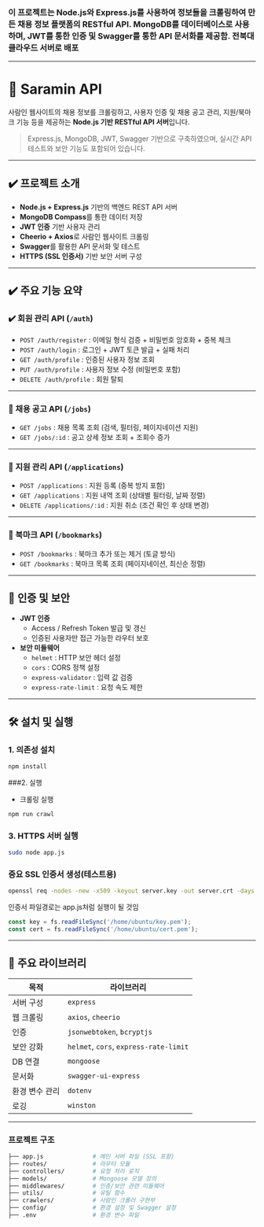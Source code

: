 ### 이 프로젝트는 Node.js와 Express.js를 사용하여 정보들을 크롤링하여 만든 채용 정보 플랫폼의 RESTful API. MongoDB를 데이터베이스로 사용하며, JWT를 통한 인증 및 Swagger를 통한 API 문서화를 제공함. 전북대 클라우드 서버로 배포 

---

# 📄 Saramin API

사람인 웹사이트의 채용 정보를 크롤링하고, 사용자 인증 및 채용 공고 관리, 지원/북마크 기능 등을 제공하는 **Node.js 기반 RESTful API 서버**입니다.

> Express.js, MongoDB, JWT, Swagger 기반으로 구축하였으며, 실시간 API 테스트와 보안 기능도 포함되어 있습니다.

---

## ✔️ 프로젝트 소개

- **Node.js + Express.js** 기반의 백엔드 REST API 서버
- **MongoDB Compass**를 통한 데이터 저장
- **JWT 인증** 기반 사용자 관리
- **Cheerio + Axios**로 사람인 웹사이트 크롤링
- **Swagger**를 활용한 API 문서화 및 테스트
- **HTTPS (SSL 인증서)** 기반 보안 서버 구성

---

## ✔️ 주요 기능 요약

### ✔️ 회원 관리 API (`/auth`)
- `POST /auth/register` : 이메일 형식 검증 + 비밀번호 암호화 + 중복 체크
- `POST /auth/login` : 로그인 + JWT 토큰 발급 + 실패 처리
- `GET /auth/profile` : 인증된 사용자 정보 조회
- `PUT /auth/profile` : 사용자 정보 수정 (비밀번호 포함)
- `DELETE /auth/profile` : 회원 탈퇴

---

### 📄 채용 공고 API (`/jobs`)
- `GET /jobs` : 채용 목록 조회 (검색, 필터링, 페이지네이션 지원)
- `GET /jobs/:id` : 공고 상세 정보 조회 + 조회수 증가

---

### 📝 지원 관리 API (`/applications`)
- `POST /applications` : 지원 등록 (중복 방지 포함)
- `GET /applications` : 지원 내역 조회 (상태별 필터링, 날짜 정렬)
- `DELETE /applications/:id` : 지원 취소 (조건 확인 후 상태 변경)

---

### 🌟 북마크 API (`/bookmarks`)
- `POST /bookmarks` : 북마크 추가 또는 제거 (토글 방식)
- `GET /bookmarks` : 북마크 목록 조회 (페이지네이션, 최신순 정렬)

---

## 🔐 인증 및 보안

- **JWT 인증**  
  - Access / Refresh Token 발급 및 갱신
  - 인증된 사용자만 접근 가능한 라우터 보호
- **보안 미들웨어**
  - `helmet` : HTTP 보안 헤더 설정
  - `cors` : CORS 정책 설정
  - `express-validator` : 입력 값 검증
  - `express-rate-limit` : 요청 속도 제한

---

## 🛠 설치 및 실행

### 1. 의존성 설치
```bash
npm install
```
###2. 실행
- 크롤링 실행
```bash
npm run crawl
```
### 3. HTTPS 서버 실행
```bash
sudo node app.js
```
### 중요 SSL 인증서 생성(테스트용)
```bash
openssl req -nodes -new -x509 -keyout server.key -out server.crt -days 365
```
인증서 파일경로는 app.js처럼 실행이 될 것임
```javascript
const key = fs.readFileSync('/home/ubuntu/key.pem');
const cert = fs.readFileSync('/home/ubuntu/cert.pem');
```
---
## 🧾 주요 라이브러리

| 목적             | 라이브러리                              |
|------------------|------------------------------------------|
| 서버 구성         | `express`                                |
| 웹 크롤링         | `axios`, `cheerio`                       |
| 인증             | `jsonwebtoken`, `bcryptjs`               |
| 보안 강화         | `helmet`, `cors`, `express-rate-limit`  |
| DB 연결          | `mongoose`                               |
| 문서화           | `swagger-ui-express`                     |
| 환경 변수 관리    | `dotenv`                                 |
| 로깅             | `winston`                                |

---
### 프로젝트 구조
```bash
├── app.js              # 메인 서버 파일 (SSL 포함)
├── routes/             # 라우터 모듈
├── controllers/        # 요청 처리 로직
├── models/             # Mongoose 모델 정의
├── middlewares/        # 인증/보안 관련 미들웨어
├── utils/              # 유틸 함수
├── crawlers/           # 사람인 크롤러 구현부
├── config/             # 환경 설정 및 Swagger 설정
├── .env                # 환경 변수 파일

```
